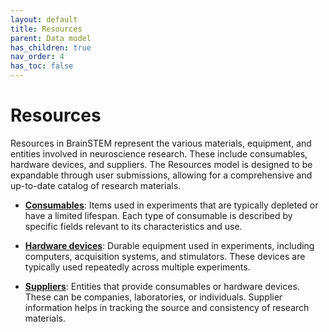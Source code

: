 ```yaml
---
layout: default
title: Resources
parent: Data model
has_children: true
nav_order: 4
has_toc: false
---
```


# Resources

Resources in BrainSTEM represent the various materials, equipment, and entities involved in neuroscience research. These include consumables, hardware devices, and suppliers. The Resources model is designed to be expandable through user submissions, allowing for a comprehensive and up-to-date catalog of research materials.

- [**Consumables**]({{site.baseurl}}/datamodel/resources/consumable): Items used in experiments that are typically depleted or have a limited lifespan. Each type of consumable is described by specific fields relevant to its characteristics and use.

- [**Hardware devices**]({{site.baseurl}}/datamodel/resources/hardwaredevice): Durable equipment used in experiments, including computers, acquisition systems, and stimulators. These devices are typically used repeatedly across multiple experiments.

- [**Suppliers**]({{site.baseurl}}/datamodel/resources/supplier): Entities that provide consumables or hardware devices. These can be companies, laboratories, or individuals. Supplier information helps in tracking the source and consistency of research materials.

